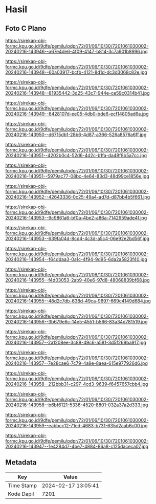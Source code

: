# Hasil

## Foto C Plano

https://sirekap-obj-formc.kpu.go.id/9dfe/pemilu/pdpr/72/01/06/10/30/7201061030002-20240216-143946--a67e4de6-4f09-4147-b814-3c7a901b8996.jpg

https://sirekap-obj-formc.kpu.go.id/9dfe/pemilu/pdpr/72/01/06/10/30/7201061030002-20240216-143948--60a03917-bcfb-4121-8d1d-dc3d3068c82e.jpg

https://sirekap-obj-formc.kpu.go.id/9dfe/pemilu/pdpr/72/01/06/10/30/7201061030002-20240216-143948--81935442-3d25-43c7-944e-ce59c0314b41.jpg

https://sirekap-obj-formc.kpu.go.id/9dfe/pemilu/pdpr/72/01/06/10/30/7201061030002-20240216-143949--8428107d-ee05-4db0-bde6-ecf14805ad6a.jpg

https://sirekap-obj-formc.kpu.go.id/9dfe/pemilu/pdpr/72/01/06/10/30/7201061030002-20240216-143950--d6715db1-28b6-4d87-a366-526a8576a6ff.jpg

https://sirekap-obj-formc.kpu.go.id/9dfe/pemilu/pdpr/72/01/06/10/30/7201061030002-20240216-143951--4202b0c4-52d6-4d2c-b1fa-da48f8b5a7cc.jpg

https://sirekap-obj-formc.kpu.go.id/9dfe/pemilu/pdpr/72/01/06/10/30/7201061030002-20240216-143951--5979ac77-08bc-4e64-83d3-48d99ce1856e.jpg

https://sirekap-obj-formc.kpu.go.id/9dfe/pemilu/pdpr/72/01/06/10/30/7201061030002-20240216-143952--42643336-0c25-49a4-ad7d-d87bb4b5f661.jpg

https://sirekap-obj-formc.kpu.go.id/9dfe/pemilu/pdpr/72/01/06/10/30/7201061030002-20240216-143953--9c9861a6-bf0a-4be2-a86a-7142959ade4f.jpg

https://sirekap-obj-formc.kpu.go.id/9dfe/pemilu/pdpr/72/01/06/10/30/7201061030002-20240216-143953--639fa04d-8cd4-4c3d-a5c4-06e92e2bd56f.jpg

https://sirekap-obj-formc.kpu.go.id/9dfe/pemilu/pdpr/72/01/06/10/30/7201061030002-20240216-143954--f64ddaa3-0a1c-4f94-9d95-6da2a5823f40.jpg

https://sirekap-obj-formc.kpu.go.id/9dfe/pemilu/pdpr/72/01/06/10/30/7201061030002-20240216-143955--f4d03053-2ab9-40e6-97d8-48068839bf68.jpg

https://sirekap-obj-formc.kpu.go.id/9dfe/pemilu/pdpr/72/01/06/10/30/7201061030002-20240216-143955--48d2c7db-638d-49ca-9697-669c4149d684.jpg

https://sirekap-obj-formc.kpu.go.id/9dfe/pemilu/pdpr/72/01/06/10/30/7201061030002-20240216-143956--3b679e6c-14e5-4551-b566-83a34d781519.jpg

https://sirekap-obj-formc.kpu.go.id/9dfe/pemilu/pdpr/72/01/06/10/30/7201061030002-20240216-143957--2a1208ee-3c88-49c6-a581-3d5f269ba917.jpg

https://sirekap-obj-formc.kpu.go.id/9dfe/pemilu/pdpr/72/01/06/10/30/7201061030002-20240216-143957--7e28cae6-7c79-4a9e-8aea-615e977926d6.jpg

https://sirekap-obj-formc.kpu.go.id/9dfe/pemilu/pdpr/72/01/06/10/30/7201061030002-20240216-143958--212bbb31-c297-4cd3-9639-f6457657cbb4.jpg

https://sirekap-obj-formc.kpu.go.id/9dfe/pemilu/pdpr/72/01/06/10/30/7201061030002-20240216-143958--b6bf6121-5336-4520-8801-032a37a2d333.jpg

https://sirekap-obj-formc.kpu.go.id/9dfe/pemilu/pdpr/72/01/06/10/30/7201061030002-20240216-143959--eabbcc12-71ed-4683-b731-635d2aab6c00.jpg

https://sirekap-obj-formc.kpu.go.id/9dfe/pemilu/pdpr/72/01/06/10/30/7201061030002-20240216-143947--1e4284d7-4be7-4884-86a8-c125daceca07.jpg


## Metadata

| Key        | Value               |
| ---------- | ------------------- |
| Time Stamp | 2024-02-17 13:05:41 |
| Kode Dapil | 7201                |



